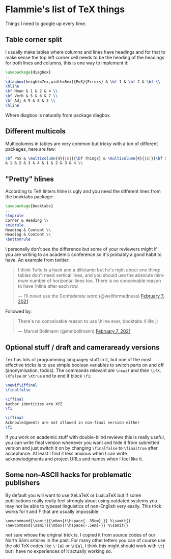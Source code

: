 # Flammie's list of TeX things

Things I need to google up every time.

## Table corner split

I usually make tables where columns and lines have headings and for that to make
sense the top left corner cell needs to be the heading of the headings for both
lines and columns, this is one way to implement it:

```tex
\usepackage{diagbox}
...
\diagbox[height=7ex,width=8ex]{PoS}{Errors} & \bf 1 & \bf 2 & \bf \\
\hline
\bf Noun & 1 & 2 & 4 \\
\bf Verb & 5 & 6 & 7 \\
\bf Adj & 9 & 8 & 3 \\
\hline
```

Where diagbox is naturally from package diagbox.

## Different multicols

Multicolumns in tables are very common but tricky with a ton of different
packages, here are few:


```tex
\bf PoS & \multicolumn{4}{|c|}{\bf Things} & \multicolumn{4}{|c|}{\bf Stuffs} \\
& 1 & 2 & 3 & 4 & 1 & 2 & 3 & 4 \\
```

## "Pretty" hlines

According to TeX linters hline is ugly and you need the different lines from the
booktabs package:

```tex
\usepackage{booktabs}
...
\toprule
Corner & Heading \\
\midrule
Heading & Content \\
Heading & Content \\
\bottomrule
```

I personally don't see the difference but some of your reviewers might if you
are writing to an academic conference so it's probably a good habit to have. An
example from twitter:

<blockquote class="twitter-tweet"><p lang="en" dir="ltr">I think Tufte is a hack
and a dilletante but he&#39;s right about one thing: tables don&#39;t need
vertical lines, and you should use the absolute minimum number of horizontal
lines too. There is no conceivable reason to have \hline after each
row.</p>&mdash; I&#39;ll never use the Confederate word (@wellformedness) <a
href="https://twitter.com/wellformedness/status/1358515118078889987?ref_src=twsrc%5Etfw">February
7, 2021</a></blockquote> <script async
src="https://platform.twitter.com/widgets.js" charset="utf-8"></script>

Followed by:

<blockquote class="twitter-tweet"><p lang="en" dir="ltr">There&#39;s no
conceivable reason to use \hline ever, booktabs 4 life ;)</p>&mdash; Marcel
Bollmann (@mmbollmann) <a
href="https://twitter.com/mmbollmann/status/1358535267024568324?ref_src=twsrc%5Etfw">February
7, 2021</a></blockquote> <script async
src="https://platform.twitter.com/widgets.js" charset="utf-8"></script>

## Optional stuff / draft and cameraready versions

Tex has lots of programming languagey stuff in it, but one of the most effective
tricks is to use simple boolean variables to switch parts on and off
(anonymisation, todos). The commands relevant are `\newif` and then `\ifX`,
`\Xfalse` or `\Xtrue` and to end if block `\fi`:

```tex
\newif\iffinal
\finalfalse

\iffinal
Author identities are XYZ
\fi

\iffinal
Acknowledgments are not allowed in non-final version either
\fi
```

If you work on academic stuff with double-blind reviews this is really useful,
you can write final version whenever you want and hide it from submitted
version and just switch it on by changing `\finalfalse` to `\finaltrue` after
acceptance. At least I find it less anxious when I can write acknowledgments
and project URLs and names when I feel like it.

## Some non-ASCII hacks for problematic publishers

By default you will want to use XeLaTeX or LuaLaTeX but if some publications
really really feel strongly about using outdated systems you may not be able to
typeset linguistics of non-English very easily. This trick works for ŧ and Ŧ
that are usually impossible:

```
\newcommand{\samit}{\mbox{t\hspace{-.35em}-}} %\samit{}
\newcommand{\samiT}{\mbox{T\hspace{-.5em}-}} %\samit{}
```

not sure whose the original trick is, I copied it from source codes of our North
Sámi articles in the past. For many other letters you can of course use the old
TeX codes like `\'{a}` or `\H{a}`, I think this might should work with `\tj` but
I have no experiences of it actually working so.
